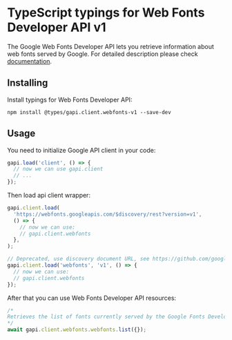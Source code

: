 # TypeScript typings for Web Fonts Developer API v1

The Google Web Fonts Developer API lets you retrieve information about web fonts served by Google.
For detailed description please check [documentation](https://developers.google.com/fonts/docs/developer_api).

## Installing

Install typings for Web Fonts Developer API:

```
npm install @types/gapi.client.webfonts-v1 --save-dev
```

## Usage

You need to initialize Google API client in your code:

```typescript
gapi.load('client', () => {
  // now we can use gapi.client
  // ...
});
```

Then load api client wrapper:

```typescript
gapi.client.load(
  'https://webfonts.googleapis.com/$discovery/rest?version=v1',
  () => {
    // now we can use:
    // gapi.client.webfonts
  },
);
```

```typescript
// Deprecated, use discovery document URL, see https://github.com/google/google-api-javascript-client/blob/master/docs/reference.md#----gapiclientloadname----version----callback--
gapi.client.load('webfonts', 'v1', () => {
  // now we can use:
  // gapi.client.webfonts
});
```

After that you can use Web Fonts Developer API resources: <!-- TODO: make this work for multiple namespaces -->

```typescript
/*
Retrieves the list of fonts currently served by the Google Fonts Developer API.
*/
await gapi.client.webfonts.webfonts.list({});
```
